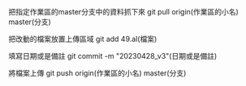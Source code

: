把指定作業區的master分支中的資料抓下來
git pull origin(作業區的小名) master(分支)

把改動的檔案放置上傳區域
git add 49.al(檔案)

填寫日期或是備註
git commit -m "20230428_v3"(日期或是備註)

將檔案上傳
git push origin(作業區的小名) master(分支)
